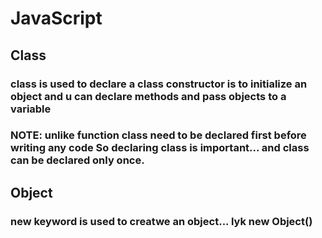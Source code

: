 # JavaScript

## Class 
### class is used to declare a class constructor is to initialize an object and u can declare methods and pass objects to a variable

### NOTE:  unlike function class need to be declared first before writing any code So declaring class is important...   and class can be declared only once.

## Object

### new keyword is used to creatwe an object...  lyk  new Object() 
